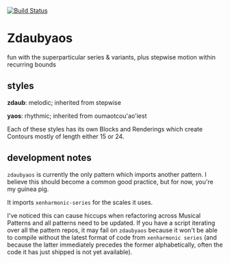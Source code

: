 [![Build Status](https://travis-ci.com/MusicalPatterns/pattern-zdaubyaos.svg?branch=master)](https://travis-ci.com/MusicalPatterns/pattern-zdaubyaos)

# Zdaubyaos

fun with the superparticular series & variants, plus stepwise motion within recurring bounds

## styles

**zdaub**: melodic; inherited from stepwise

**yaos**: rhythmic; inherited from oumaotcou'ao'iest

Each of these styles has its own Blocks and Renderings which create Contours mostly of length either 15 or 24. 

## development notes

`zdaubyaos` is currently the only pattern which imports another pattern. I believe this should become a common good practice, but for now, you're my guinea pig.

It imports `xenharmonic-series` for the scales it uses.

I've noticed this can cause hiccups when refactoring across Musical Patterns and all patterns need to be updated.
If you have a script iterating over all the pattern repos, it may fail on `zdaubyaos` because it won't be able to compile without the latest format of code from `xenharmonic series` 
(and because the latter immediately precedes the former alphabetically, often the code it has just shipped is not yet available).
